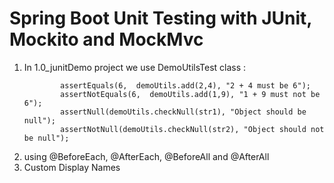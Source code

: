 # Spring Boot Unit Testing with JUnit, Mockito and MockMvc
1. In 1.0_junitDemo project we use DemoUtilsTest class :
    ```
            assertEquals(6,  demoUtils.add(2,4), "2 + 4 must be 6");
            assertNotEquals(6,  demoUtils.add(1,9), "1 + 9 must not be  6");
            assertNull(demoUtils.checkNull(str1), "Object should be null");
            assertNotNull(demoUtils.checkNull(str2), "Object should not be null");
    ```
2. using @BeforeEach, @AfterEach, @BeforeAll and @AfterAll
3. Custom Display Names
